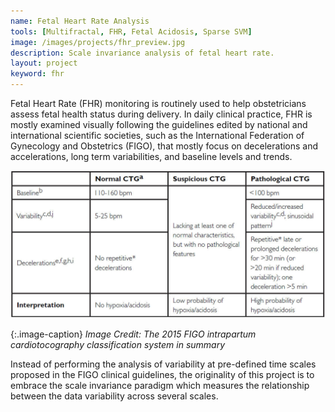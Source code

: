 ```yaml
---
name: Fetal Heart Rate Analysis
tools: [Multifractal, FHR, Fetal Acidosis, Sparse SVM]
image: /images/projects/fhr_preview.jpg
description: Scale invariance analysis of fetal heart rate.
layout: project
keyword: fhr
---
```


Fetal Heart Rate (FHR) monitoring is routinely used to help obstetricians assess fetal health status during delivery. In daily clinical practice, FHR is mostly examined visually following the guidelines edited by national and international scientific societies, such as the International Federation of Gynecology and Obstetrics (FIGO), that mostly focus on decelerations and accelerations, long term variabilities, and baseline levels and trends.


![preview](/images/projects/fhr_figoTable.jpg)

{:.image-caption}
*Image Credit: The 2015 FIGO intrapartum cardiotocography classification system in summary*


Instead of performing the analysis of variability at pre-defined time
scales proposed in the FIGO clinical guidelines, the originality of this project is to embrace the scale invariance paradigm which measures the relationship between the data variability across several scales.